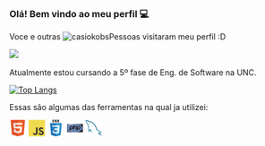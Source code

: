 ### Olá! Bem vindo ao meu perfil 💻
Voce e outras <img src="https://komarev.com/ghpvc/?username=casiokobs&label=_💻" alt="casiokobs"/>Pessoas visitaram meu perfil :D

 <img width="1200" width="30" src="https://miro.medium.com/max/1400/1*tGHAV9yItR_FISNYM7HGqQ.gif"/>

Atualmente estou cursando a 5º fase de Eng. de Software na UNC.

[![Top Langs](https://github-readme-stats.vercel.app/api/top-langs/?username=casiokobs)](https://github.com/casiokobs/github-readme-stats)

Essas são algumas das ferramentas na qual ja utilizei:
<div style="display:inline_block">
    <img height="30" width="30" src="https://github.com/devicons/devicon/blob/master/icons/html5/html5-original.svg"/>
    <img height="30" width="30" src="https://github.com/devicons/devicon/blob/master/icons/javascript/javascript-original.svg"/>
    <img height="30" width="30" src="https://raw.githubusercontent.com/devicons/devicon/master/icons/css3/css3-original-wordmark.svg"/>
    <img height="30" width="30" src="https://github.com/devicons/devicon/blob/master/icons/php/php-original.svg"/>
    <img height="30" width="30" src="https://github.com/devicons/devicon/blob/master/icons/mysql/mysql-original.svg"/>
</div>

